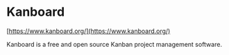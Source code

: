 # Kanboard

[https://www.kanboard.org/](https://www.kanboard.org/)

Kanboard is a free and open source Kanban project management software.
